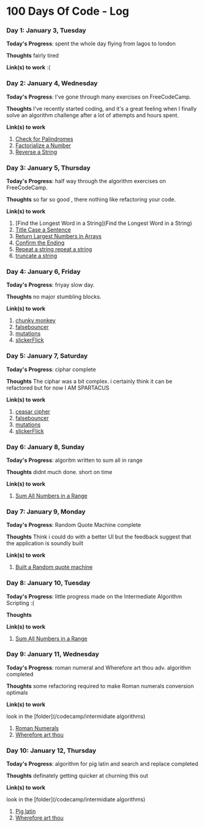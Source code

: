 # 100 Days Of Code - Log
 

### Day 1: January 3, Tuesday

**Today's Progress**: spent the whole day flying from lagos to london

**Thoughts** fairly tired

**Link(s) to work**  :(


### Day 2: January 4, Wednesday

**Today's Progress**: I've gone through many exercises on FreeCodeCamp.

**Thoughts** I've recently started coding, and it's a great feeling when I finally solve an algorithm challenge after a lot of attempts and hours spent.

**Link(s) to work**
1. [Check for Palindromes](https://www.freecodecamp.com/challenges/check-for-palindromes)
2. [Factorialize a Number](https://www.freecodecamp.com/challenges/factorialize-a-number)
3. [Reverse a String](https://www.freecodecamp.com/challenges/reverse-a-string)

### Day 3: January 5, Thursday

**Today's Progress**: half way through the algorithm exercises on FreeCodeCamp.

**Thoughts** so far so good , there nothing like refactoring your code.

**Link(s) to work**
1. [Find the Longest Word in a String](Find the Longest Word in a String)
2. [Title Case a Sentence](https://www.freecodecamp.com/challenges/title-case-a-sentence)
3. [Return Largest Numbers in Arrays](https://www.freecodecamp.com/challenges/return-largest-numbers-in-arrays)
4. [Confirm the Ending](https://www.freecodecamp.com/challenges/confirm-the-ending)
5. [Repeat a string repeat a string](https://www.freecodecamp.com/challenges/repeat-a-string-repeat-a-string)
6. [truncate a string](https://www.freecodecamp.com/challenges/truncate-a-string)

### Day 4: January 6, Friday

**Today's Progress**: friyay slow day.

**Thoughts** no major stumbling blocks.

**Link(s) to work**
1. [chunky monkey](https://www.freecodecamp.com/challenges/chunky-monkey)
2. [falsebouncer](https://www.freecodecamp.com/challenges/falsy-bouncer)
3. [mutations](https://www.freecodecamp.com/challenges/mutations)
4. [slickerFlick](https://www.freecodecamp.com/challenges/slasher-flick) 

### Day 5: January 7, Saturday

**Today's Progress**: ciphar complete

**Thoughts** The ciphar was a bit complex. i certainly think it can be refactored but for now I AM SPARTACUS

**Link(s) to work**
1. [ceasar cipher](https://www.freecodecamp.com/challenges/chunky-monkey)
2. [falsebouncer](https://www.freecodecamp.com/challenges/falsy-bouncer)
3. [mutations](https://www.freecodecamp.com/challenges/mutations)
4. [slickerFlick](https://www.freecodecamp.com/challenges/slasher-flick) 


### Day 6: January 8, Sunday

**Today's Progress**: algoritm written to sum all in range 

**Thoughts** didnt much done. short on time 

**Link(s) to work**
1. [Sum All Numbers in a Range](https://www.freecodecamp.com/challenges/sum-all-numbers-in-a-range) 


### Day 7: January 9, Monday

**Today's Progress**: Random Quote Machine complete

**Thoughts** Think i could do with a better UI but the feedback suggest that the application is soundly built

**Link(s) to work**
1. [Built a Random quote machine](https://www.freecodecamp.com/challenges/build-a-random-quote-machine) 


### Day 8: January 10, Tuesday

**Today's Progress**: little progress made on the Intermediate Algorithm Scripting :(

**Thoughts** 

**Link(s) to work**

1. [Sum All Numbers in a Range](https://www.freecodecamp.com/challenges/sum-all-numbers-in-a-range) 


### Day 9: January 11, Wednesday

**Today's Progress**: roman numeral and Wherefore art thou adv. algorithm completed 

**Thoughts**  some refactoring required to make Roman numerals conversion optimals

**Link(s) to work**

look in the [folder](/codecamp/intermidiate algorithms) 

1. [Roman Numerals](https://www.freecodecamp.com/challenges/sum-all-numbers-in-a-range) 
2. [Wherefore art thou](https://www.freecodecamp.com/challenges/wherefore-art-thou) 


### Day 10: January 12, Thursday

**Today's Progress**: algorithm for pig latin and search and replace completed 

**Thoughts**  definately getting quicker at churning this out 

**Link(s) to work**

look in the [folder](/codecamp/intermidiate algorithms) 

1. [Pig latin](https://www.freecodecamp.com/challenges/pig-latin) 
2. [Wherefore art thou](https://www.freecodecamp.com/challenges/search-and-replace) 